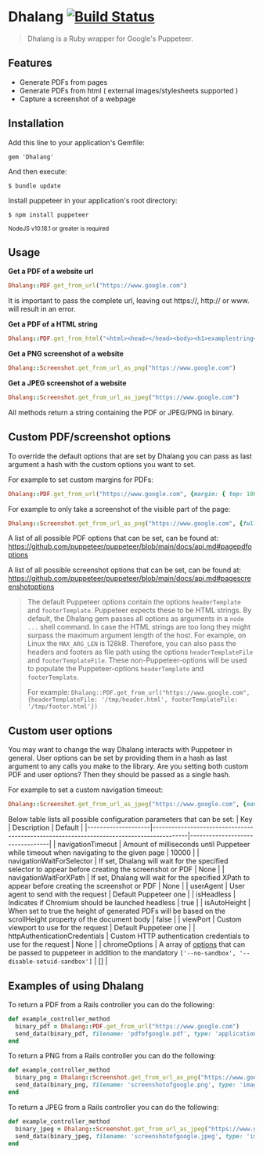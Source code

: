 # Dhalang [![Build Status](https://travis-ci.com/NielsSteensma/Dhalang.svg?token=XZgKAByw2KZjcrsCh8gW&branch=master)](https://travis-ci.com/NielsSteensma/Dhalang)

> Dhalang is a Ruby wrapper for Google's Puppeteer.



## Features
* Generate PDFs from pages
* Generate PDFs from html ( external images/stylesheets supported )  
* Capture a screenshot of a webpage



## Installation
Add this line to your application's Gemfile:

    gem 'Dhalang'

And then execute:

    $ bundle update

Install puppeteer in your application's root directory:

    $ npm install puppeteer

<sub>NodeJS v10.18.1 or greater is required</sub>
## Usage
__Get a PDF of a website url__  
```ruby
Dhalang::PDF.get_from_url("https://www.google.com")
```
It is important to pass the complete url, leaving out https://, http:// or www. will result in an error.

__Get a PDF of a HTML string__  
```ruby
Dhalang::PDF.get_from_html("<html><head></head><body><h1>examplestring</h1></body></html>") 
```

__Get a PNG screenshot of a website__  
```ruby
Dhalang::Screenshot.get_from_url_as_png("https://www.google.com")  
```

__Get a JPEG screenshot of a website__  
```ruby
Dhalang::Screenshot.get_from_url_as_jpeg("https://www.google.com")  
```
All methods return a string containing the PDF or JPEG/PNG in binary.   
  
  
  
## Custom PDF/screenshot options
To override the default options that are set by Dhalang you can pass as last argument a hash with the custom options you want to set.

For example to set custom margins for PDFs:
```ruby
Dhalang::PDF.get_from_url("https://www.google.com", {margin: { top: 100, right: 100, bottom: 100, left: 100}})
```

For example to only take a screenshot of the visible part of the page:
```ruby
Dhalang::Screenshot.get_from_url_as_png("https://www.google.com", {fullPage: false})
```

A list of all possible PDF options that can be set, can be found at: https://github.com/puppeteer/puppeteer/blob/main/docs/api.md#pagepdfoptions

A list of all possible screenshot options that can be set, can be found at: https://github.com/puppeteer/puppeteer/blob/main/docs/api.md#pagescreenshotoptions

> The default Puppeteer options contain the options `headerTemplate` and `footerTemplate`. Puppeteer expects these to be HTML strings. By default, the Dhalang
> gem passes all options as arguments in a `node ...` shell command.  In case the HTML strings are too long they might surpass the maximum
> argument length of the host.  For example, on Linux the `MAX_ARG_LEN` is 128kB. Therefore, you can also pass the headers and footers as file path using the
> options `headerTemplateFile` and `footerTemplateFile`. These non-Puppeteer-options will be used to populate the Puppeteer-options `headerTemplate` and `footerTemplate`.
>
> For example: `Dhalang::PDF.get_from_url("https://www.google.com", {headerTemplateFile: '/tmp/header.html', footerTemplateFile: '/tmp/footer.html'})`


## Custom user options
You may want to change the way Dhalang interacts with Puppeteer in general. User options can be set by providing them in a hash as last argument to any calls you make to the library. Are you setting both custom PDF and user options? Then they should be passed as a single hash. 

For example to set a custom navigation timeout:
```ruby
Dhalang::Screenshot.get_from_url_as_jpeg("https://www.google.com", {navigationTimeout: 20000})  
```

Below table lists all possible configuration parameters that can be set:
| Key                | Description                                                                             | Default                         |
|--------------------|-----------------------------------------------------------------------------------------|---------------------------------|
| navigationTimeout  | Amount of milliseconds until Puppeteer while timeout when navigating to the given page  | 10000                           |
| navigationWaitForSelector | If set, Dhalang will wait for the specified selector to appear before creating the screenshot or PDF | None        |
| navigationWaitForXPath | If set, Dhalang will wait for the specified XPath to appear before creating the screenshot or PDF | None              |
| userAgent          | User agent to send with the request                                                     | Default Puppeteer one           |
| isHeadless         | Indicates if Chromium should be launched headless                                       | true                            |
| isAutoHeight       | When set to true the height of generated PDFs will be based on the scrollHeight property of the document body | false     |
| viewPort           | Custom viewport to use for the request                                                  | Default Puppeteer one           |
| httpAuthenticationCredentials | Custom HTTP authentication credentials to use for the request                | None                            |
| chromeOptions  | A array of [options](https://peter.sh/experiments/chromium-command-line-switches/) that can be passed to puppeteer in addition to the mandatory `['--no-sandbox', '--disable-setuid-sandbox']` | []                           |


## Examples of using Dhalang
To return a PDF from a Rails controller you can do the following:  
```ruby
def example_controller_method
  binary_pdf = Dhalang::PDF.get_from_url("https://www.google.com")  
  send_data(binary_pdf, filename: 'pdfofgoogle.pdf', type: 'application/pdf')  
end
```

To return a PNG from a Rails controller you can do the following:  
```ruby
def example_controller_method
  binary_png = Dhalang::Screenshot.get_from_url_as_png("https://www.google.com")
  send_data(binary_png, filename: 'screenshotofgoogle.png', type: 'image/png')   
end
```

To return a JPEG from a Rails controller you can do the following:  
```ruby
def example_controller_method
  binary_jpeg = Dhalang::Screenshot.get_from_url_as_jpeg("https://www.google.com")
  send_data(binary_jpeg, filename: 'screenshotofgoogle.jpeg', type: 'image/jpeg')   
end
```
